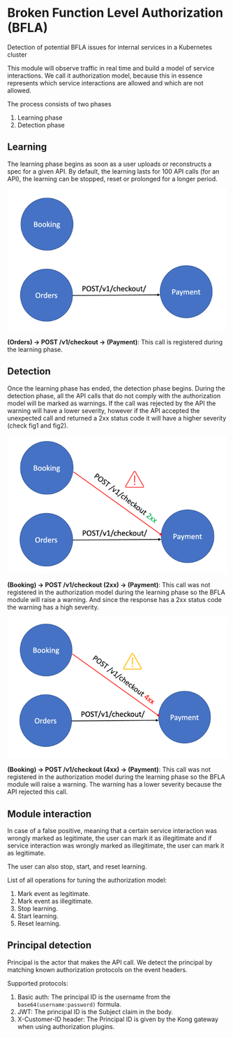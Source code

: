 # Broken Function Level Authorization (BFLA)

Detection of potential BFLA issues for internal services in a Kubernetes cluster

This module will observe traffic in real time and build a model of service interactions.
We call it authorization model, because this in essence represents which service interactions are allowed and which are not allowed.

The process consists of two phases
 1. Learning phase
 2. Detection phase

## Learning
The learning phase begins as soon as a user uploads or reconstructs a spec for a given API.
By default, the learning lasts for 100 API calls (for an API), the learning can be stopped, reset or prolonged for a longer period.

![img.png](../../assets/bfla/images/img_1.png)

**(Orders) -> POST /v1/checkout -> (Payment)**: This call is registered during the learning phase.

## Detection
Once the learning phase has ended, the detection phase begins. 
During the detection phase, all the API calls that do not comply with the authorization model will be marked as warnings.
If the call was rejected by the API the warning will have a lower severity, however if the API accepted the unexpected call and returned a 2xx status code it will have a higher severity (check fig1 and fig2).

![img_2.png](../../assets/bfla/images/img_2.png)

**(Booking) -> POST /v1/checkout (2xx) -> (Payment)**: This call was not registered in the authorization model during the learning phase so the BFLA module will raise a warning. And since the response has a 2xx status code the warning has a high severity.

![img_3.png](../../assets/bfla/images/img_3.png)

**(Booking) -> POST /v1/checkout (4xx) -> (Payment)**: This call was not registered in the authorization model during the learning phase so the BFLA module will raise a warning. The warning has a lower severity because the API rejected this call.

## Module interaction

In case of a false positive, meaning that a certain service interaction was wrongly marked as legitimate, 
the user can mark it as illegitimate and if service interaction was wrongly marked as illegitimate, the user can mark it as legitimate.

The user can also stop, start, and reset learning.

List of all operations for tuning the authorization model:
 1. Mark event as legitimate.  
 2. Mark event as illegitimate.
 3. Stop learning.
 4. Start learning.
 5. Reset learning.

## Principal detection
Principal is the actor that makes the API call.
We detect the principal by matching known authorization protocols on the event headers.

Supported protocols:
1. Basic auth: The principal ID is the username from the `base64(username:password)` formula.
2. JWT: The principal ID is the Subject claim in the body.
3. X-Customer-ID header: The Principal ID is given by the Kong gateway when using authorization plugins.
